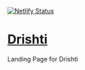[![Netlify Status](https://api.netlify.com/api/v1/badges/84c43083-b34e-422c-bdee-e42dc8150fe0/deploy-status)](https://app.netlify.com/sites/gallant-pasteur-9180da/deploys)

# [Drishti](https://drishtiai.org/)
Landing Page for Drishti
